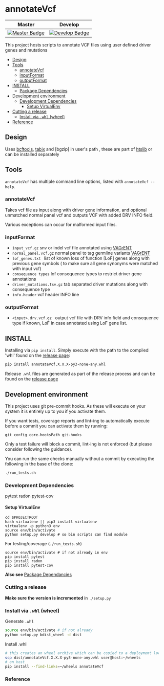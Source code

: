 # annotateVcf
| Master                                              | Develop                                               |
| --------------------------------------------------- | ----------------------------------------------------- |
| [![Master Badge][travis-master-badge]][travis-repo] | [![Develop Badge][travis-develop-badge]][travis-repo] |

This project hosts scripts to annotate VCF files using user defined driver genes and mutations

<!-- TOC depthFrom:2 depthTo:6 withLinks:1 updateOnSave:1 orderedList:0 -->

- [Design](#design)
- [Tools](#tools)
	- [annotateVcf](#annotateVcf)
	- [inputFormat](#inputformat)
	- [outputFormat](#outputformat)
- [INSTALL](#install)
	- [Package Dependencies](#package-dependencies)
- [Development environment](#development-environment)
	- [Development Dependencies](#development-dependencies)
		- [Setup VirtualEnv](#setup-virtualenv)
- [Cutting a release](#cutting-a-release)
	- [Install via `.whl` (wheel)](#install-via-whl-wheel)
- [Reference](#reference)

<!-- /TOC -->

## Design

Uses [bcftools], [tabix] and [bgzip] in user's path , these are part of [htslib] or can be installed separately

## Tools

`annotateVcf` has multiple command line options, listed with `annotateVcf --help`.

### annotateVcf
Takes vcf file as input along with driver gene information, and optional unmatched normal panel vcf and outputs VCF with added  DRV INFO field.

Various exceptions can occur for malformed input files.

### inputFormat

 * ```input_vcf.gz```  snv or indel vcf file annotated using [VAGrENT]
 * ```normal_panel.vcf.gz```  normal panel to tag germline variants [VAGrENT]
 * ```lof_genes.txt ``` list of known loss of function [LoF] genes along with previous gene symbols ( to make sure all gene synonyms were matched with input vcf)
 * ```consequence types``` lof consequence types to restrict driver gene annotations  
 * ```driver_mutations.tsv.gz``` tab separated driver mutations along with consequence type 
 * ```info.header``` vcf header INFO line

### outputFormat

 * ```<input>.drv.vcf.gz ``` output vcf file with DRV info field and consequence type if known, LoF in case annotated using LoF gene list.

## INSTALL
Installing via `pip install`. Simply execute with the path to the compiled 'whl' found on the [release page][annotateVcf-releases]:

```bash
pip install annotateVcf.X.X.X-py3-none-any.whl
```

Release `.whl` files are generated as part of the release process and can be found on the [release page][annotateVcf-releases]

## Development environment

This project uses git pre-commit hooks.  As these will execute on your system it
is entirely up to you if you activate them.

If you want tests, coverage reports and lint-ing to automatically execute before
a commit you can activate them by running:

```
git config core.hooksPath git-hooks
```

Only a test failure will block a commit, lint-ing is not enforced (but please consider
following the guidance).

You can run the same checks manually without a commit by executing the following
in the base of the clone:

```bash
./run_tests.sh
```

### Development Dependencies

pytest
radon
pytest-cov

#### Setup VirtualEnv

```
cd $PROJECTROOT
hash virtualenv || pip3 install virtualenv
virtualenv -p python3 env
source env/bin/activate
python setup.py develop # so bin scripts can find module
```

For testing/coverage (`./run_tests.sh`)

```
source env/bin/activate # if not already in env
pip install pytest
pip install radon
pip install pytest-cov
```

__Also see__ [Package Dependancies](#package-dependancies)

### Cutting a release

__Make sure the version is incremented__ in `./setup.py`

### Install via `.whl` (wheel)

Generate `.whl`

```bash
source env/bin/activate # if not already
python setup.py bdist_wheel -d dist
```

Install .whl

```bash
# this creates an wheel archive which can be copied to a deployment location, e.g.
scp dist/annotateVcf.X.X.X-py3-none-any.whl user@host:~/wheels
# on host
pip install --find-links=~/wheels annotateVcf
```

### Reference
<!--refs-->
 [htslib]: https://github.com/samtools/htslib
 [bcftools]: https://github.com/samtools/bcftools
 [tabix]: https://github.com/samtools/tabix
 [VAGrENT]: https://github.com/cancerit/VAGrENT 
 [travis-master-badge]: https://travis-ci.org/cancerit/annotateVCF.svg?branch=master
 [travis-develop-badge]: https://travis-ci.org/cancerit/annotateVCF.svg?branch=develop
 [travis-repo]: https://travis-ci.org/cancerit/annotateVcf
 [annotateVcf-releases]: https://github.com/cancerit/annotateVCF/releases
